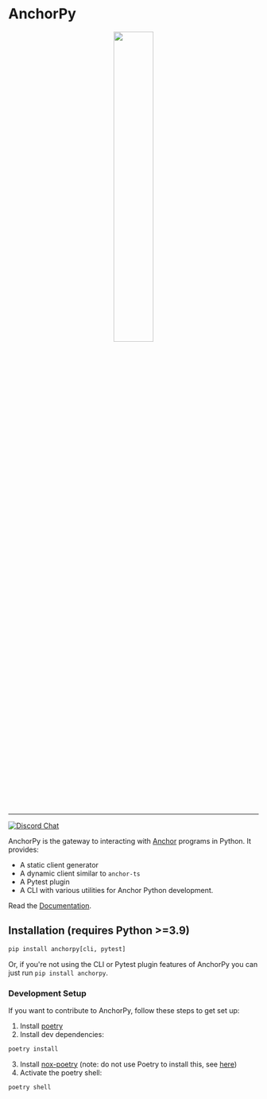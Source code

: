 # AnchorPy
<div align="center">
    <img src="https://raw.githubusercontent.com/kevinheavey/anchorpy/main/docs/img/logo.png" width="40%" height="40%">
</div>

---

[![Discord Chat](https://img.shields.io/discord/889577356681945098?color=blueviolet)](https://discord.gg/sxy4zxBckh)  

AnchorPy is the gateway to interacting with [Anchor](https://github.com/project-serum/anchor) programs in Python.
It provides:

- A static client generator
- A dynamic client similar to `anchor-ts`
- A Pytest plugin
- A CLI with various utilities for Anchor Python development.

Read the [Documentation](https://kevinheavey.github.io/anchorpy/).



## Installation (requires Python >=3.9)

```sh
pip install anchorpy[cli, pytest]

```
Or, if you're not using the CLI or Pytest plugin features of AnchorPy you can just run `pip install anchorpy`.

### Development Setup

If you want to contribute to AnchorPy, follow these steps to get set up:

1. Install [poetry](https://python-poetry.org/docs/#installation)
2. Install dev dependencies:
```sh
poetry install

```
3. Install [nox-poetry](https://github.com/cjolowicz/nox-poetry) (note: do not use Poetry to install this, see [here](https://medium.com/@cjolowicz/nox-is-a-part-of-your-global-developer-environment-like-poetry-pre-commit-pyenv-or-pipx-1cdeba9198bd))
4. Activate the poetry shell:
```sh
poetry shell

```
